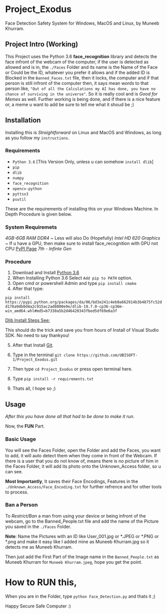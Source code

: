 # Project_Exodus
Face Detection Safety System for Windows, MacOS and Linux, by Muneeb Khurram.

## Project Intro (Working)

This Project uses the Python 3.6 **face_recognition** library and detects the face infront of the webcam of the computer, if the user is detected as allowed and is in,
the `./Faces` Folder and its name is the Name of the Face or Could be the ID, whatever you prefer it allows and if the added ID is Blocked in the `Banned_Faces.txt` file,
then it locks, the computer and if that person is still infront of the computer then, it says mean words to that person like, `"Out of all the Calculations my AI has done,
you have no chance of surviving in the universe"`. So it is really cool and is *Good for Memes* as well. Further working is being done, and if there is a nice feature or,
a meme u want to add be sure to tell me what it shoud be ;)


## Installation
Installing this is *Straightforward* on Linux and MacOS and Windows, as long as you follow my `instructions`.

### Requirements

- `Python 3.6` [This Version Only, unless u can somehow `install dlib`]
- `pip`
- `dlib`
- `numpy`
- `face_recognition`
- `opencv-python`
- `pyttsx3`
- `psutil`

These are the requirements of installing this on your Windows Machine. In Depth Procedure is given below.

### System Requiremets

*4GB-6GB RAM DDR4* ~ Less will also Do (Hopefully)
*Intel HD 620 Graphics* ~ If u have a GPU, then make sure to install face_recognition with GPU not CPU [PyPI Page](https://pypi.org/project/face-recognition/)
*7th - Infinte Gen*

### Procedure

1. Download and Install [Python 3.6](https://www.python.org/downloads/release/python-360/)
2. When Installing Python 3.6 Select `Add pip to PATH` option.
3. Open cmd or powershell Admin and type `pip install cmake`
4. After that type:

`pip install https://pypi.python.org/packages/da/06/bd3e241c4eb0a662914b3b4875fc52dd176a9db0d4a2c915ac2ad8800e9e/dlib-19.7.0-cp36-cp36m-win_amd64.whl#md5=b7330a5b2d46420343fbed5df69e6a3f`

[Dlib Install Steps See:](https://stackoverflow.com/questions/41912372/dlib-installation-on-windows-10)

This should do the trick and save you from hours of Install of Visual Studio SDK. No need to say thankyou!

5. After that Install [Git](https://git-scm.com/).

6. Type in the terminal `git clone https://github.com/UBISOFT-1/Project_Exodus.git`

7. Then type `cd Project_Exodus` or press open terminal here.

8. Type `pip install -r requirements.txt`

9. Thats all, I hope so ;)

## Usage

*After this you have done all that had to be done to make it run.*

Now, the **FUN** Part.

### Basic Usage
You will see the Faces Folder, open the Folder and add the Faces, you want to add, it will auto detect them when they come in front of the Webcam.
If there is a user that you do not know of, means there is no picture of him in the Faces Folder, it will add its photo onto the Unknown_Access folder, so u can see.

**Most Importantly**, It saves their Face Encodings, Features in the `./Unknown_Access/Face_Encoding.txt` for further refrence and for other tools to process.

### Ban a Person

To *Restrict/Ban* a man from using your device or being infront of the webcam, go to the Banned_People.txt file and add the name of the Picture you saved in the `./Faces` Folder.

**Note**: Name the Pictures with an ID like User_001.jpg or *.JPEG or *.PNG or *.png and make it easy like I added mine as Muneeb Khurram.jpg so it detects me as Muneeb Khurram.

Then just add the First Part of the Image name in the `Banned_People.txt` as Muneeb Khurram for `Muneeb Khurram.jpeg`, hope you get the point.

# How to RUN this,

When you are in the Folder, type `python Face_Detection.py` and thats it ;)

Happy Secure Safe Computer :)






